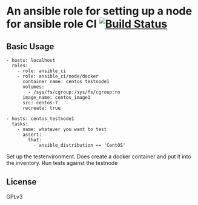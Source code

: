 # An ansible role for setting up a node for ansible role CI [![Build Status](https://travis-ci.com/mafalb/ansible-ansible_ci.svg?branch=master)](https://travis-ci.com/mafalb/ansible-ansible_ci)

## Basic Usage

```
- hosts: localhost
  roles:
    - role: ansible_ci
    - role: ansible_ci/node/docker
      container_name: centos_testnode1
      volumes:
        - /sys/fs/cgroup:/sys/fs/cgroup:ro
      image_name: centos_image1
      src: centos-7
      recreate: true

- hosts: centos_testnode1
  tasks:
    - name: whatever you want to test
      assert:
        that:
          - ansible_distribution == 'CentOS'
```
Set up the testenvironment.
Does create a docker container and put it into the inventory.
Run tests against the testnode

## License

GPLv3

